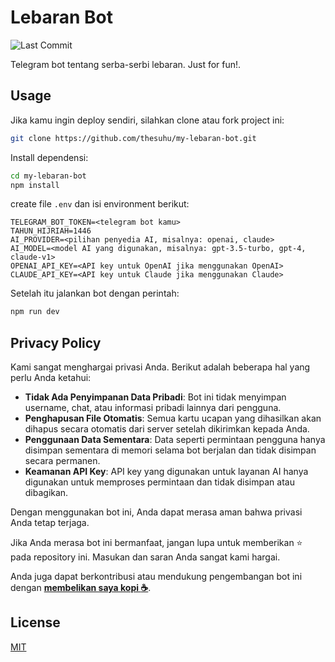 # Lebaran Bot

![Last Commit](https://img.shields.io/github/last-commit/thesuhu/my-lebaran-bot)

Telegram bot tentang serba-serbi lebaran. Just for fun!.

## Usage

Jika kamu ingin deploy sendiri, silahkan clone atau fork project ini:

```sh
git clone https://github.com/thesuhu/my-lebaran-bot.git
```

Install dependensi:

```sh
cd my-lebaran-bot
npm install
```

create file `.env` dan isi environment berikut:

```
TELEGRAM_BOT_TOKEN=<telegram bot kamu>
TAHUN_HIJRIAH=1446
AI_PROVIDER=<pilihan penyedia AI, misalnya: openai, claude>
AI_MODEL=<model AI yang digunakan, misalnya: gpt-3.5-turbo, gpt-4, claude-v1>
OPENAI_API_KEY=<API key untuk OpenAI jika menggunakan OpenAI>
CLAUDE_API_KEY=<API key untuk Claude jika menggunakan Claude>
```

Setelah itu jalankan bot dengan perintah:

```sh
npm run dev
```

## Privacy Policy

Kami sangat menghargai privasi Anda. Berikut adalah beberapa hal yang perlu Anda ketahui:

- **Tidak Ada Penyimpanan Data Pribadi**: Bot ini tidak menyimpan username, chat, atau informasi pribadi lainnya dari pengguna.
- **Penghapusan File Otomatis**: Semua kartu ucapan yang dihasilkan akan dihapus secara otomatis dari server setelah dikirimkan kepada Anda.
- **Penggunaan Data Sementara**: Data seperti permintaan pengguna hanya disimpan sementara di memori selama bot berjalan dan tidak disimpan secara permanen.
- **Keamanan API Key**: API key yang digunakan untuk layanan AI hanya digunakan untuk memproses permintaan dan tidak disimpan atau dibagikan.

Dengan menggunakan bot ini, Anda dapat merasa aman bahwa privasi Anda tetap terjaga.

Jika Anda merasa bot ini bermanfaat, jangan lupa untuk memberikan ⭐ pada repository ini. Masukan dan saran Anda sangat kami hargai.

Anda juga dapat berkontribusi atau mendukung pengembangan bot ini dengan [**membelikan saya kopi :coffee:**](https://saweria.co/thesuhu).

## License

[MIT](https://github.com/thesuhu/my-lebaran-bot/blob/master/LICENSE)